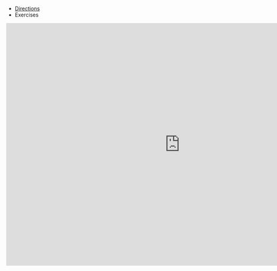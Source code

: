 <ul class="breadcrumb">
  <li><a href="directions.md">Directions</a></li>
  <li>Exercises</li>
  </ul>

<iframe src="https://h5p.org/h5p/embed/169771" width="937" height="656" frameborder="0" allowfullscreen="allowfullscreen"></iframe><script src="https://h5p.org/sites/all/modules/h5p/library/js/h5p-resizer.js" charset="UTF-8"></script>
